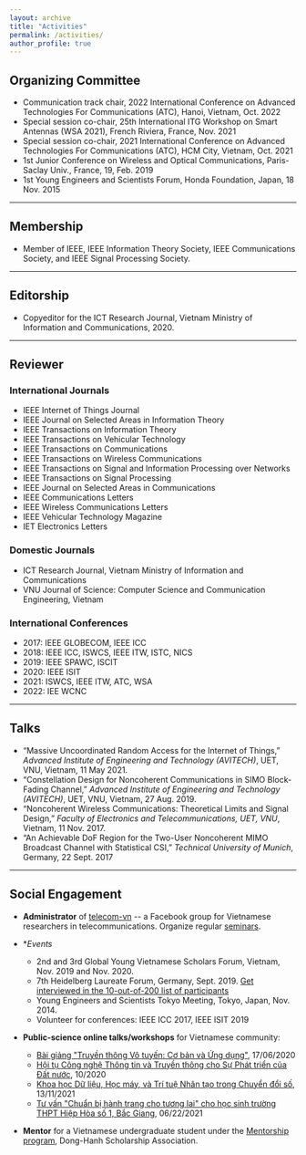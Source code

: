 ```yaml
---
layout: archive
title: "Activities"
permalink: /activities/
author_profile: true
---
```


## Organizing Committee

* Communication track chair, 2022 International Conference on Advanced Technologies For Communications (ATC), Hanoi, Vietnam, Oct. 2022
* Special session co-chair, 25th International ITG Workshop on Smart Antennas (WSA 2021), French Riviera, France, Nov. 2021
* Special session co-chair, 2021 International Conference on Advanced Technologies For Communications (ATC), HCM City, Vietnam, Oct. 2021
* 1st Junior Conference on Wireless and Optical Communications, Paris-Saclay Univ., France, 19, Feb. 2019
* 1st Young Engineers and Scientists Forum, Honda Foundation, Japan, 18 Nov. 2015

---
## Membership

* Member of IEEE, IEEE Information Theory Society, IEEE Communications Society, and IEEE Signal Processing Society.

---
## Editorship

* Copyeditor for the ICT Research Journal, Vietnam Ministry of Information and Communications, 2020.

---
## Reviewer

### International Journals

* IEEE Internet of Things Journal
* IEEE Journal on Selected Areas in Information Theory
* IEEE Transactions on Information Theory
* IEEE Transactions on Vehicular Technology
* IEEE Transactions on Communications
* IEEE Transactions on Wireless Communications
* IEEE Transactions on Signal and Information Processing over Networks
* IEEE Transactions on Signal Processing
* IEEE Journal on Selected Areas in Communications
* IEEE Communications Letters
* IEEE Wireless Communications Letters
* IEEE Vehicular Technology Magazine 
* IET Electronics Letters
 
### Domestic Journals

* ICT Research Journal, Vietnam Ministry of Information and Communications
* VNU Journal of Science: Computer Science and Communication Engineering, Vietnam

### International Conferences

* 2017: IEEE GLOBECOM, IEEE ICC
* 2018: IEEE ICC, ISWCS, IEEE ITW, ISTC, NICS
* 2019: IEEE SPAWC, ISCIT
* 2020: IEEE ISIT
* 2021: ISWCS, IEEE ITW, ATC, WSA
* 2022: IEE WCNC

---
## Talks

* “Massive Uncoordinated Random Access for the Internet of Things,” *Advanced Institute of Engineering and Technology (AVITECH)*, UET, VNU, Vietnam, 11 May 2021.
* “Constellation Design for Noncoherent Communications in SIMO Block-Fading Channel,” *Advanced Institute of Engineering and Technology (AVITECH)*, UET, VNU, Vietnam, 27 Aug. 2019.
* “Noncoherent Wireless Communications: Theoretical Limits and Signal Design,” *Faculty of Electronics and Telecommunications, UET, VNU*, Vietnam, 11 Nov. 2017.
* “An Achievable DoF Region for the Two-User Noncoherent MIMO Broadcast Channel with Statistical CSI,” *Technical University of Munich*, Germany, 22 Sept. 2017

---
## Social Engagement
* **Administrator** of [telecom-vn](https://www.facebook.com/groups/telecomvn) -- a Facebook group for Vietnamese researchers in telecommunications. Organize regular [seminars](https://www.youtube.com/channel/UCNWic6CM7ZtdlUJQd2WlGYQ).

* **Events*
    * 2nd and 3rd Global Young Vietnamese Scholars Forum, Vietnam, Nov. 2019 and Nov. 2020. 
    * 7th Heidelberg Laureate Forum, Germany, Sept. 2019. [Get interviewed in the 10-out-of-200 list of participants](https://scilogs.spektrum.de/hlf/10-out-of-200-serving-the-people-khac-hoang-ngo-improves-our-telecommunication/)
    * Young Engineers and Scientists Tokyo Meeting, Tokyo, Japan, Nov. 2014.
    * Volunteer for conferences: IEEE ICC 2017, IEEE ISIT 2019
    
* **Public-science online talks/workshops** for Vietnamese community:
    - [Bài giảng "Truyền thông Vô tuyến: Cơ bản và Ứng dụng"](https://khachoang1412.wordpress.com/2020/11/03/truyen-thong-vo-tuyen-co-ban-va-ung-dung/), 17/06/2020
    - [Hội tụ Công nghệ Thông tin và Truyền thông cho Sự Phát triển của Đất nước](https://khachoang1412.wordpress.com/2020/11/03/phat-trien-dat-nuoc-nho-hoi-tu-cong-nghe-thong-tin-va-truyen-thong/), 10/2020
    - [Khoa học Dữ liệu, Học máy, và Trí tuệ Nhân tạo trong Chuyển đổi số](https://trithuctrevietnam.vn/GlobalVYSA/hoi-thao-khoa-hoc-du-lieu-hoc-may-va-tri-tue-nhan-tao-trong-chuyen-doi-so/), 13/11/2021
    - [Tư vấn "Chuẩn bị hành trang cho tương lai" cho học sinh trường THPT Hiệp Hòa số 1, Bắc Giang](https://youtu.be/jst7yVAQPzA), 06/22/2021

* **Mentor** for a Vietnamese undergraduate student under the [Mentorship program](https://donghanh.net/2022/01/dong-hanh-alumni-khoi-dong-chuong-trinh-mentorship-mua-1/), Dong-Hanh Scholarship Association.
